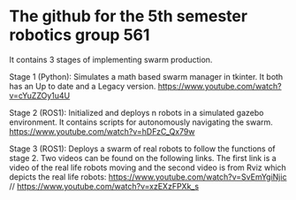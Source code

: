 # The github for the 5th semester robotics group 561
It contains 3 stages of implementing swarm production.

Stage 1 (Python): Simulates a math based swarm manager in tkinter. It both has an Up to date and a Legacy version.
https://www.youtube.com/watch?v=cYuZZOy1u4U

Stage 2 (ROS1): Initialized and deploys n robots in a simulated gazebo environment. It contains scripts for autonomously navigating the swarm.
https://www.youtube.com/watch?v=hDFzC_Qx79w

Stage 3 (ROS1): Deploys a swarm of real robots to follow the functions of stage 2. Two videos can be found on the following links. The first link is a video of the real life robots moving and the second video is from Rviz which depicts the real life robots: https://www.youtube.com/watch?v=SvEmYgiNjic // https://www.youtube.com/watch?v=xzEXzFPXk_s  
